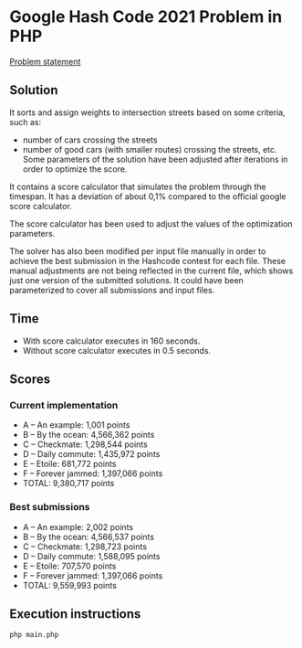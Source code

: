 # Google Hash Code 2021 Problem in PHP

[Problem statement](https://hashcodejudge.withgoogle.com/download/blob/AMIfv94X6tBYG-yBohlbYh13va4qVOgVrUYeBg3D-EzqvupLro-MQ1-zYFBxlC7Zi91osWW_LLazfyN-WJ7aF0fjzvRW1lwxv5Djf4ta9KElHlq3rPnzojHT7HYUvt8Ymi_yU1hYg0zU8ydfciGo8GY32puuPgkX4R3JbBgkxE7VbuuRCc2YJAe9iJ5L__MLnkvttuFC7iDnHLJq7wbDQ9YgfMbnhNQs2l4K1mFm4VW9xWAxioky7uiCeYb-Res1w4VUH82KbacphAEtTzjpo7GAws8Jp0MRxnM1lypbKc1Mua6_AulffwE)

## Solution

It sorts and assign weights to intersection streets based on some criteria, such as:
* number of cars crossing the streets
* number of good cars (with smaller routes) crossing the streets, etc.
Some parameters of the solution have been adjusted after iterations in order
to optimize the score.

It contains a score calculator that simulates the problem through the timespan.
It has a deviation of about 0,1% compared to the official google score calculator.

The score calculator has been used to adjust the values of the optimization parameters.

The solver has also been modified per input file manually in order to achieve the
best submission in the Hashcode contest for each file.
These manual adjustments are not being reflected in the current file, which shows
just one version of the submitted solutions.
It could have been parameterized to cover all submissions and input files.

## Time
* With score calculator executes in 160 seconds.
* Without score calculator executes in 0.5 seconds.

## Scores

### Current implementation
* A – An example:             1,001 points
* B – By the ocean:       4,566,362 points
* C – Checkmate:          1,298,544 points
* D – Daily commute:      1,435,972 points
* E – Etoile:               681,772 points
* F – Forever jammed:     1,397,066 points
* TOTAL:                  9,380,717 points

### Best submissions
* A – An example:             2,002 points
* B – By the ocean:       4,566,537 points
* C – Checkmate:          1,298,723 points
* D – Daily commute:      1,588,095 points
* E – Etoile:               707,570 points
* F – Forever jammed:     1,397,066 points
* TOTAL:                  9,559,993 points

## Execution instructions

```
php main.php
```
